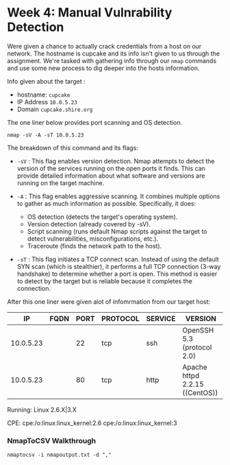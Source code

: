 # Week 4: Manual Vulnrability Detection

Were given a chance to actually crack credentials from a host on our network. The hostname is cupcake and its info isn't given to us through the assignment. We're tasked with gathering info through our `nmap` commands and use some new process to dig deeper into the hosts information.

Info given about the target :
* hostname: `cupcake`
* IP Address `10.0.5.23`
* Domain `cupcake.shire.org`

The one liner below provides port scanning and OS detection. 

`nmap -sV -A -sT 10.0.5.23`

The breakdown of this command and its flags:

* `-sV` : This flag enables version detection. Nmap attempts to detect the version of the services running on the open ports it finds. This can provide detailed information about what software and versions are running on the target machine.
* `-A` : This flag enables aggressive scanning. It combines multiple options to gather as much information as possible. Specifically, it does:

     * OS detection (detects the target's operating system).
     * Version detection (already covered by -sV).
     * Script scanning (runs default Nmap scripts against the target to detect vulnerabilities, misconfigurations, etc.).
     * Traceroute (finds the network path to the host).
* `-sT` : This flag initiates a TCP connect scan. Instead of using the default SYN scan (which is stealthier), it performs a full TCP connection (3-way handshake) to determine whether a port is open. This method is easier to detect by the target but is reliable because it completes the connection.

After this one liner were given alot of infomrmation from our target host:

|IP	|FQDN	|PORT	|PROTOCOL	|SERVICE	|VERSION|
| -- | -- | -- | -- | -- | -- |
|10.0.5.23|	 | 22	|tcp	|ssh	|OpenSSH 5.3 (protocol 2.0)|
|10.0.5.23|	 | 80	|tcp	|http	|Apache httpd 2.2.15 ((CentOS))|

Running: Linux 2.6.X|3.X

CPE: cpe:/o:linux:linux_kernel:2.6 cpe:/o:linux:linux_kernel:3 

### NmapToCSV Walkthrough



`nmaptocsv -i nmapoutput.txt -d ","  `

